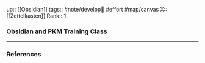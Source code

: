 up:: [[Obsidian]]
tags:: #note/develop🍃 #effort #map/canvas
X:: [[Zettelkasten]]
Rank:: 1

### Obsidian and PKM Training Class


---
### References

